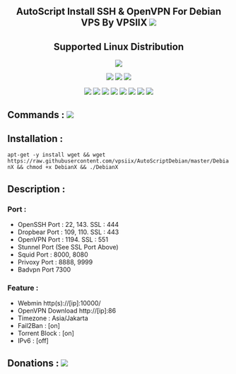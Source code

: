 <h2 align="center">AutoScript Install SSH & OpenVPN For Debian VPS By VPSIIX   <img src="https://img.shields.io/badge/Version-1.0-yellowgreen.svg"></h2>

<h2 align="center">Supported Linux Distribution</h2>
<p align="center"><img src="https://www.debian.org/logos/openlogo.svg"></p>
<p align="center"><img src="https://img.shields.io/static/v1?style=for-the-badge&logo=debian&label=Debian%208&message=Jessie&color=red"> <img src="https://img.shields.io/static/v1?style=for-the-badge&logo=debian&label=Debian%209&message=Stretch&color=red"> <img src="https://img.shields.io/static/v1?style=for-the-badge&logo=debian&label=Debian%2010&message=Buster&color=red"></p>
<p align="center"><img src="https://img.shields.io/badge/Service-OpenSSH-success.svg">  <img src="https://img.shields.io/badge/Service-Dropbear-success.svg">  <img src="https://img.shields.io/badge/Service-BadVPN-success.svg">  <img src="https://img.shields.io/badge/Service-Stunnel-success.svg">  <img src="https://img.shields.io/badge/Service-OpenVPN-success.svg">  <img src="https://img.shields.io/badge/Service-Squid3-success.svg">  <img src="https://img.shields.io/badge/Service-Privoxy-success.svg">  <img src="https://img.shields.io/badge/Service-Webmin-success.svg">

## Commands : <img src="https://img.shields.io/static/v1?style=for-the-badge&logo=powershell&label=Shell&message=Bash%20Script&color=lightgray">

## Installation :

`
apt-get -y install wget && wget https://raw.githubusercontent.com/vpsiix/AutoScriptDebian/master/DebianX && chmod +x DebianX && ./DebianX
`

## Description :

### Port :
* OpenSSH Port : 22, 143. SSL : 444
* Dropbear Port : 109, 110. SSL : 443
* OpenVPN Port : 1194. SSL : 551
* Stunnel Port (See SSL Port Above)
* Squid Port : 8000, 8080
* Privoxy Port : 8888, 9999
* Badvpn Port 7300

### Feature : 
* Webmin http(s)://[ip]:10000/
* OpenVPN Download http://[ip]:86
* Timezone : Asia/Jakarta
* Fail2Ban : [on]
* Torrent Block : [on]
* IPv6     : [off]


## Donations :  <a href="https://paypal.me/ahmadfauzanhabibi" target=”_blank”><img src="https://img.shields.io/static/v1?style=for-the-badge&logo=paypal&label=Paypal&message=Click%20Here&color=blue"></a>
